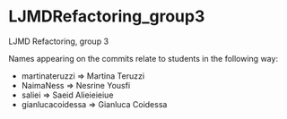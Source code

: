 # LJMDRefactoring_group3
LJMD Refactoring, group 3

Names appearing on the commits relate to students in the following way:

- martinateruzzi => Martina Teruzzi
- NaimaNess => Nesrine Yousfi
- saliei => Saeid Alieieieiue
- gianlucacoidessa => Gianluca Coidessa
